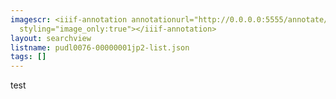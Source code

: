 ```yaml
---
imagescr: <iiif-annotation annotationurl="http://0.0.0.0:5555/annotate/../../../annotations/3l09xt0v7zxrtm8vh0pa.json"
  styling="image_only:true"></iiif-annotation>
layout: searchview
listname: pudl0076-00000001jp2-list.json
tags: []
---
```

test